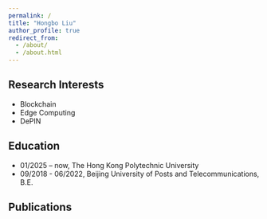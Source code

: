 ```yaml
---
permalink: /
title: "Hongbo Liu"
author_profile: true
redirect_from: 
  - /about/
  - /about.html
---
```





Research Interests
------
- Blockchain
- Edge Computing
- DePIN

Education
------
- 01/2025 – now, The Hong Kong Polytechnic University 
- 09/2018 - 06/2022, Beijing University of Posts and Telecommunications, B.E.

Publications
------

